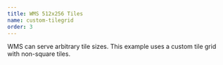 ```yaml
---
title: WMS 512x256 Tiles
name: custom-tilegrid
order: 3
---
```


WMS can serve arbitrary tile sizes. This example uses a custom tile grid with non-square tiles.

